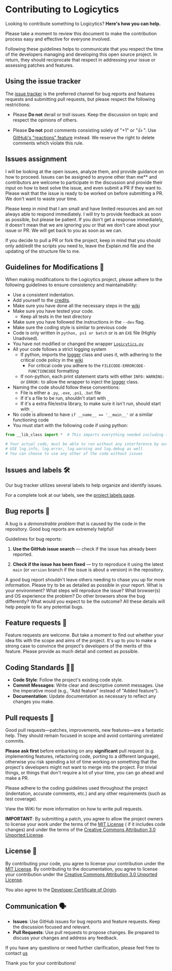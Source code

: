 # Contributing to Logicytics

Looking to contribute something to Logicytics? **Here's how you can help.**

Please take a moment to review this document to make the contribution
process easy and effective for everyone involved.

Following these guidelines helps to communicate that you respect the time of
the developers managing and developing this open source project. In return,
they should reciprocate that respect in addressing your issue or assessing
patches and features.

## Using the issue tracker

The [issue tracker](https://github.com/DefinetlyNotAI/Logicytics/issues) is
the preferred channel for bug reports and features requests
and submitting pull requests, but please respect the following
restrictions:

- Please **Do not** derail or troll issues. Keep the discussion on topic and
  respect the opinions of others.

- Please **Do not** post comments consisting solely of "+1" or "👍 ".
  Use [GitHub's "reactions" feature](https://blog.github.com/2016-03-10-add-reactions-to-pull-requests-issues-and-comments)
  instead. We reserve the right to delete comments which violate this rule.

## Issues assignment

I will be looking at the open issues, analyze them, and provide guidance on how to proceed.
Issues can be assigned to anyone other than me** and contributors are welcome
to participate in the discussion and provide their input on how to best solve the issue,
and even submit a PR if they want to.
Please wait that the issue is ready to be worked on before submitting a PR.
We don't want to waste your time.

Please keep in mind that I am small and have limited resources and am not always able to respond immediately.
I will try to provide feedback as soon as possible, but please be patient.
If you don't get a response immediately,
it doesn't mean that we are ignoring you or that we don't care about your issue or PR.
We will get back to you as soon as we can.

If you decide to pull a PR or fork the project, keep in mind that you should only add/edit the scripts you need to,
leave the Explain.md file and the updating of the structure file to me.

## Guidelines for Modifications 📃

When making modifications to the Logicytics project,
please adhere to the following guidelines to ensure consistency and maintainability:

- Use a consistent indentation.
- Add yourself to the [credits](CREDITS.md).
- Make sure you have done all the necessary steps in the [wiki](https://github.com/DefinetlyNotAI/Logicytics/wiki)
- Make sure you have tested your code.
  - Keep all tests in the test directory
- Make sure you have followed the instructions in the `--dev` flag.
- Make sure the coding style is similar to previous code
- Code is only written in `python, ps1 or batch` or is an `EXE` file (Highly Unadvised).
- You have not modified or changed the wrapper [`Logicytics.py`](CODE/Logicytics.py)
- All your code follows a strict logging system
  - If python, imports the [logger](CODE/__lib_log.py) class and uses it, with adhering to the critical code policy in the [wiki](https://github.com/DefinetlyNotAI/Logicytics/wiki)
    - For critical code you adhere to the `FILECODE-ERRORCODE-FUNCTIONCODE` formatting
  - If non-python, each print statement starts with either `INFO:` `WARNING:` or `ERROR:` to allow the wrapper to inject the [logger](CODE/__lib_log.py) class.
- Naming the code should follow these conventions:
  - File is either a `.py`, `.exe`, `.ps1`, `.bat` file
  - If it's a file to be run, shouldn't start with `_`
  - If it's a extra file/extra library, to make sure it isn't run, should start with `_`
- No code is allowed to have `if __name__ == '__main__'` or a similar functioning code
- You must start with the following code if using python:

```python
from __lib_class import *  # This imports everything needed including the unique logger called by log

# Your actual code, must be able to run without any interference by outside actions
# USE log.info, log.error, log.warning and log.debug as well
# You can choose to use any other of the code without issues

```

## Issues and labels 🛠️

Our bug tracker utilizes several labels to help organize and identify issues.

For a complete look at our labels, see the [project labels page](https://github.com/DefinetlyNotAI/Logicytics/labels).

## Bug reports 🐛

A bug is a _demonstrable problem_ that is caused by the code in the repository.
Good bug reports are extremely helpful!

Guidelines for bug reports:

1. **Use the GitHub issue search** &mdash; check if the issue has already been
   reported.

2. **Check if the issue has been fixed** &mdash; try to reproduce it using the
   latest `main` (or `version` branch if the issue is about a version) in the repository.

A good bug report shouldn't leave others needing to chase you up for more
information. Please try to be as detailed as possible in your report. What is
your environment? What steps will reproduce the issue? What browser(s) and OS
experience the problem? Do other browsers show the bug differently? What
would you expect to be the outcome? All these details will help people to fix
any potential bugs.

## Feature requests 🚀

Feature requests are welcome. But take a moment to find out whether your idea
fits with the scope and aims of the project. It's up to _you_ to make a strong
case to convince the project's developers of the merits of this feature. Please
provide as much detail and context as possible.

## Coding Standards 👨‍💻

- **Code Style**: Follow the project's existing code style.
- **Commit Messages**: Write clear and descriptive commit messages. Use the imperative mood (e.g., "Add feature" instead
  of "Added feature").
- **Documentation**: Update documentation as necessary to reflect any changes you make.

## Pull requests 📝

Good pull requests—patches, improvements, new features—are a fantastic
help. They should remain focused in scope and avoid containing unrelated
commits.

**Please ask first** before embarking on any **significant** pull request (e.g.
implementing features, refactoring code, porting to a different language),
otherwise you risk spending a lot of time working on something that the
project's developers might not want to merge into the project. For trivial
things, or things that don't require a lot of your time, you can go ahead and
make a PR.

Please adhere to the coding guidelines used throughout the
project (indentation, accurate comments, etc.) and any other requirements
(such as test coverage).

View the WiKi for more information on how to write pull requests.

**IMPORTANT**: By submitting a patch, you agree to allow the project owners to
license your work under the terms of the [MIT License](https://github.com/DefinetlyNotAI/Logicytics/blob/main/LICENSE) (
if it
includes code changes) and under the terms of the
[Creative Commons Attribution 3.0 Unported License](https://creativecommons.org/licenses/by/3.0/).

## License 📝

By contributing your code, you agree to license your contribution under
the [MIT License](https://github.com/DefinetlyNotAI/Logicytics/blob/main/LICENSE).
By contributing to the documentation, you agree to license your contribution under
the [Creative Commons Attribution 3.0 Unported License](https://creativecommons.org/licenses/by/3.0/).

You also agree to the [Developer Certificate of Origin](DCO.md).

## Communication 🗣️

- **Issues**: Use GitHub issues for bug reports and feature requests. Keep the discussion focused and relevant.
- **Pull Requests**: Use pull requests to propose changes. Be prepared to discuss your changes and address any feedback.

If you have any questions or need further clarification, please feel free to contact [us](mailto:Nirt_12023@outlook.com)

Thank you for your contributions!
